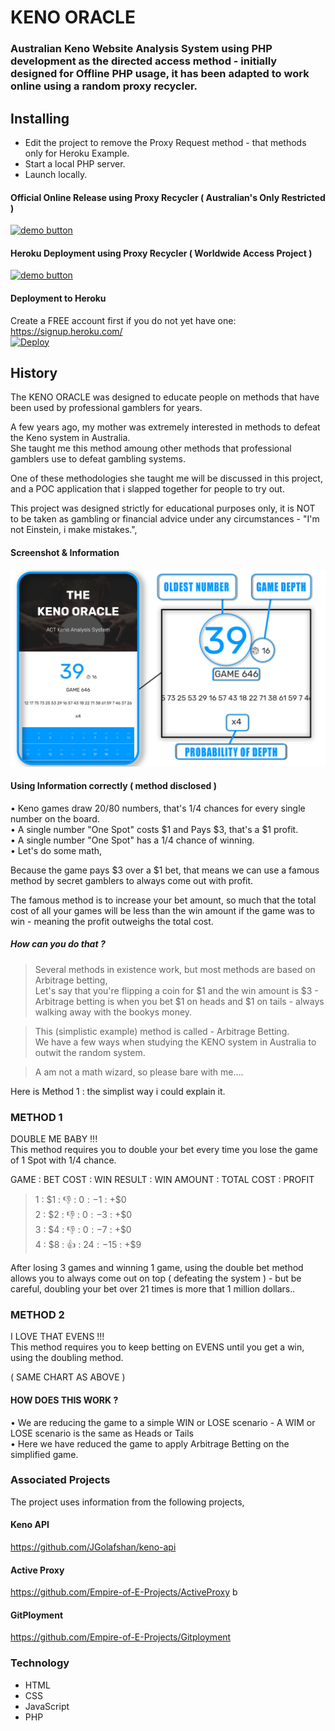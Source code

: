 # KENO ORACLE    
### Australian Keno Website Analysis System using PHP development as the directed access method - initially designed for Offline PHP usage, it has been adapted to work online using a random proxy recycler.
      
## Installing     
* Edit the project to remove the Proxy Request method - that methods only for Heroku Example.       
* Start a local PHP server.    
* Launch locally.         
 

#### Official Online Release using Proxy Recycler ( Australian's Only Restricted )       
[![demo button](https://i.imgur.com/3Ugm8J7.jpg)](https://keno-oracle.ml) 
  
     
#### Heroku Deployment using Proxy Recycler ( Worldwide Access Project )       
[![demo button](https://i.imgur.com/3Ugm8J7.jpg)](https://keno-oracle.herokuapp.com/) 
  
#### Deployment to Heroku
Create a FREE account first if you do not yet have one:     
https://signup.heroku.com/      
[![Deploy](https://www.herokucdn.com/deploy/button.svg)](https://heroku.com/deploy)

## History     
The KENO ORACLE was designed to educate people on methods that have been used by professional gamblers for years.   
    
A few years ago, my mother was extremely interested in methods to defeat the Keno system in Australia.      
She taught me this method amoung other methods that professional gamblers use to defeat gambling systems.
   
One of these methodologies she taught me will be discussed in this project, and a POC application that i slapped together for people to try out.   
   

This project was designed strictly for educational purposes only, it is NOT to be taken as gambling or financial advice under any circumstances - "I'm not Einstein, i make mistakes.",
    
####    Screenshot & Information      
![screen](IMG_20211111_015323.png)     
    
        

#### Using Information correctly ( method disclosed )    
• Keno games draw 20/80 numbers, that's 1/4 chances for every single number on the board.         
• A single number "One Spot" costs $1 and Pays $3, that's a $1 profit.      
• A single number "One Spot" has a 1/4 chance of winning.   
• Let's do some math,          
    
Because the game pays $3 over a $1 bet, that means we can use a famous method by secret gamblers to always come out with profit.     
  
The famous method is to increase your bet amount, so much that the total cost of all your games will be less than the win amount if the game was to win - meaning the profit outweighs the total cost.     
   
##### How can you do that  ?    
> Several methods in existence work, but most methods are based on Arbitrage betting,    
> Let's say that you're flipping a coin for $1 and the win amount is $3 - Arbitrage betting is when you bet $1 on heads and $1 on tails - always walking away with the bookys money.     
 
> This (simplistic example) method is called - Arbitrage Betting.     
> We have a few ways when studying the KENO system in Australia to outwit the random system.      
   
> A am not a math wizard, so please bare with me....    
  
Here is Method 1 : the simplist way i could explain it.     
  
### METHOD 1    
DOUBLE ME BABY !!!            
This method requires you to double your bet every time you lose the game of 1 Spot with 1/4 chance.       

GAME : BET COST : WIN RESULT : WIN AMOUNT : TOTAL COST : PROFIT    
>  1 : $1 : 👎 : $0 : -$1 : +$0       
>  2 : $2 : 👎 : $0 : -$3 : +$0    
>  3 : $4 : 👎 : $0 : -$7 : +$0       
>  4 : $8 : 👍 : $24 : -$15 : +$9    
   
After losing 3 games and winning 1 game, using the double bet method allows you to always come out on top ( defeating the system ) - but be careful, doubling your bet over 21 times is more that 1 million dollars..             
       
   
### METHOD 2    
I LOVE THAT EVENS !!!           
This method requires you to keep betting on EVENS until you get a win, using the doubling method.   
   
( SAME CHART AS ABOVE )   

#### HOW DOES THIS WORK ?     
• We are reducing the game to a simple WIN or LOSE scenario - A WIM or LOSE scenario is the same as Heads or Tails     
• Here we have reduced the game to apply Arbitrage Betting on the simplified game.        


### Associated Projects                  
The project uses information from the following projects,       
####  Keno API        
https://github.com/JGolafshan/keno-api               
#### Active Proxy    
https://github.com/Empire-of-E-Projects/ActiveProxy    b 
#### GitPloyment      
https://github.com/Empire-of-E-Projects/Gitployment    

    
### Technology
* HTML    
* CSS    
* JavaScript    
* PHP   

